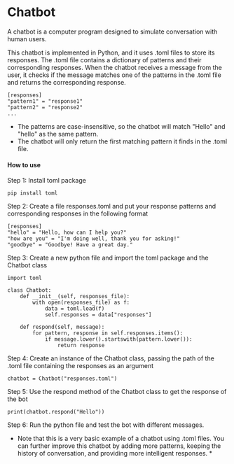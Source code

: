 # Chatbot
A chatbot is a computer program designed to simulate conversation with human users.

 This chatbot is implemented in Python, and it uses .toml files to store its responses. The .toml file contains a dictionary of patterns and their corresponding responses. When the chatbot receives a message from the user, it checks if the message matches one of the patterns in the .toml file and returns the corresponding response.

```
[responses]
"pattern1" = "response1"
"pattern2" = "response2"
...
```

 - The patterns are case-insensitive, so the chatbot will match "Hello" and "hello" as the same pattern.
 - The chatbot will only return the first matching pattern it finds in the .toml file.

#### How to use ####

Step 1: Install toml package

```
pip install toml
```

Step 2: Create a file responses.toml and put your response patterns and corresponding responses in the following format

```
[responses]
"hello" = "Hello, how can I help you?"
"how are you" = "I'm doing well, thank you for asking!"
"goodbye" = "Goodbye! Have a great day."
```

Step 3: Create a new python file and import the toml package and the Chatbot class

```
import toml

class Chatbot:
    def __init__(self, responses_file):
        with open(responses_file) as f:
            data = toml.load(f)
            self.responses = data["responses"]

    def respond(self, message):
        for pattern, response in self.responses.items():
            if message.lower().startswith(pattern.lower()):
                return response
```
Step 4: Create an instance of the Chatbot class, passing the path of the .toml file containing the responses as an argument

```
chatbot = Chatbot("responses.toml")
```

Step 5: Use the respond method of the Chatbot class to get the response of the bot

```
print(chatbot.respond("Hello"))
```

Step 6: Run the python file and test the bot with different messages.

* Note that this is a very basic example of a chatbot using .toml files. You can further improve this chatbot by adding more patterns, keeping the history of conversation, and providing more intelligent responses. *
